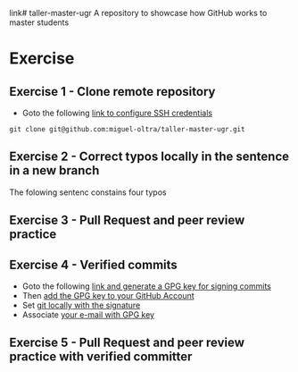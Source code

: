 link# taller-master-ugr
A repository to showcase how GitHub works to master students
# Exercise
## Exercise 1 - Clone remote repository
  * Goto the following [link to configure SSH credentials](https://docs.github.com/en/authentication/connecting-to-github-with-ssh/adding-a-new-ssh-key-to-your-github-account)

  ```git clone git@github.com:miguel-oltra/taller-master-ugr.git```
  
## Exercise 2 - Correct typos locally in the sentence in a new branch
The folowing sentenc constains four typos

## Exercise 3 - Pull Request and peer review practice

## Exercise 4 - Verified commits
  * Goto the following [link and generate a GPG key for signing commits](https://docs.github.com/en/authentication/managing-commit-signature-verification/generating-a-new-gpg-key)
  * Then [add the GPG key to your GitHub Account](https://docs.github.com/en/authentication/managing-commit-signature-verification/adding-a-gpg-key-to-your-github-account)
  * Set [git locally with the signature](https://docs.github.com/en/authentication/managing-commit-signature-verification/telling-git-about-your-signing-key)
  * Associate [your e-mail with GPG key](https://docs.github.com/en/authentication/managing-commit-signature-verification/associating-an-email-with-your-gpg-key)

## Exercise 5 - Pull Request and peer review practice with verified committer

